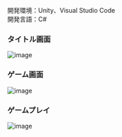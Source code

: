 開発環境：Unity、Visual Studio Code<br>
開発言語：C#<br>

### タイトル画面
![image](https://github.com/soradaza/osero/assets/86532100/675ba6f4-58cd-42d6-a62f-5610f7cde184)

### ゲーム画面
![image](https://github.com/soradaza/osero/assets/86532100/d59e4b88-c331-47ee-bf85-0b04a3f7e0e5)

### ゲームプレイ
![image](https://github.com/soradaza/osero/assets/86532100/a75c49c5-090c-4d87-a473-945e2480d43f)
